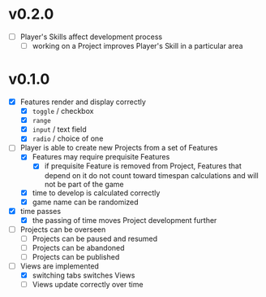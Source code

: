 # v0.2.0

- [ ] Player's Skills affect development process
  - [ ] working on a Project improves Player's Skill in a particular area

# v0.1.0

- [x] Features render and display correctly
  - [x] `toggle` / checkbox
  - [x] `range`
  - [x] `input` / text field
  - [x] `radio` / choice of one
- [ ] Player is able to create new Projects from a set of Features
  - [x] Features may require prequisite Features
    - [x] if prequisite Feature is removed from Project, Features that depend on it do not count toward timespan calculations and will not be part of the game
  - [x] time to develop is calculated correctly
  - [x] game name can be randomized
- [x] time passes
  - [x] the passing of time moves Project development further
- [ ] Projects can be overseen
  - [ ] Projects can be paused and resumed
  - [ ] Projects can be abandoned
  - [ ] Projects can be published
- [ ] Views are implemented
  - [x] switching tabs switches Views
  - [ ] Views update correctly over time